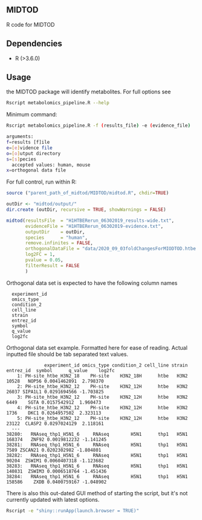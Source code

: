 ## MIDTOD
R code for MIDTOD

## Dependencies
- R (>3.6.0)  

## Usage
the MIDTOD package will identify metabolites. For full options see

```bash
Rscript metabolomics_pipeline.R --help
```

Minimum command:
```bash
Rscript metabolomics_pipeline.R -f (results_file) -e (evidence_file)

arguments:
f=results [f]ile
e=[e]vidence file
o=[o]utput directory
s=[s]pecies
  accepted values: human, mouse
x=orthogonal data file
```
  
For full control, run within R:

```R
source ("parent_path_of_midtod/MIDTOD/midtod.R", chdir=TRUE)

outDir <- "midtod/output/"
dir.create (outDir, recursive = TRUE, showWarnings = FALSE)

midtod(resultsFile  = "H1HTBERerun_06302019_results-wide.txt",
       evidenceFile = "H1HTBERerun_06302019-evidence.txt",
       outputDir    = outDir,
       species      = "human",
       remove.infinites = FALSE,
       orthogonalDataFile = "data/2020_09_03foldChangesForMIODTOD.htbe.thp1.tsv.gz",
       log2FC = 1,
       pvalue = 0.05,
       filterResult = FALSE
       )

```

Orthogonal data set is expected to have the following column names

```
  experiment_id
  omics_type
  condition_2
  cell_line
  strain
  entrez_id
  symbol
  q_value
  log2fc
```

Orthogonal data set example. Formatted here for ease of reading.  Actual inputted file should be tab separated text values.
```
              experiment_id omics_type condition_2 cell_line strain entrez_id  symbol      q_value    log2fc
    1: PH-site_htbe_H3N2_18    PH-site    H3N2_18H      htbe   H3N2     10528   NOP56 0.0041462891  2.798370
    2: PH-site_htbe_H3N2_12    PH-site    H3N2_12H      htbe   H3N2     26037 SIPA1L1 0.0291694566 -1.703825
    3: PH-site_htbe_H3N2_12    PH-site    H3N2_12H      htbe   H3N2      6449    SGTA 0.0157542912  1.960473
    4: PH-site_htbe_H3N2_12    PH-site    H3N2_12H      htbe   H3N2      1736    DKC1 0.0264957502  2.323113
    5: PH-site_htbe_H3N2_12    PH-site    H3N2_12H      htbe   H3N2     23122  CLASP2 0.0297024129  2.118161
  ---                                                                                                      
38280:   RNAseq_thp1_H5N1_6     RNAseq        H5N1      thp1   H5N1    168374   ZNF92 0.0019812232 -1.141245
38281:   RNAseq_thp1_H5N1_6     RNAseq        H5N1      thp1   H5N1      7589 ZSCAN21 0.0202302982 -1.804801
38282:   RNAseq_thp1_H5N1_6     RNAseq        H5N1      thp1   H5N1     90204  ZSWIM1 0.0060407318 -1.123682
38283:   RNAseq_thp1_H5N1_6     RNAseq        H5N1      thp1   H5N1    140831  ZSWIM3 0.0006518764 -1.451436
38284:   RNAseq_thp1_H5N1_6     RNAseq        H5N1      thp1   H5N1    158586    ZXDB 0.0400759167 -1.048902
```

There is also this out-dated GUI  method of starting the script, but it's not currently updated with latest options.
```bash
Rscript -e "shiny::runApp(launch.browser = TRUE)"
```

